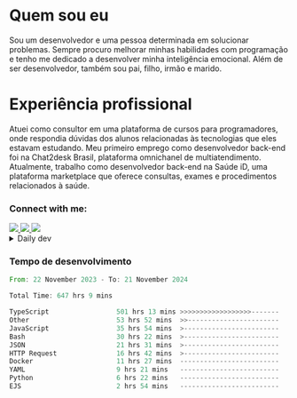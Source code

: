 # Quem sou eu
Sou um desenvolvedor e uma pessoa determinada em solucionar problemas. Sempre procuro melhorar minhas habilidades com programação e tenho me dedicado a desenvolver minha inteligência emocional. Além de ser desenvolvedor, também sou pai, filho, irmão e marido.

# Experiência profissional
Atuei como consultor em uma plataforma de cursos para programadores, onde respondia dúvidas dos alunos relacionadas às tecnologias que eles estavam estudando.
Meu primeiro emprego como desenvolvedor back-end foi na Chat2desk Brasil, plataforma omnichanel de multiatendimento.
Atualmente, trabalho como desenvolvedor back-end na Saúde iD, uma plataforma marketplace que oferece consultas, exames e procedimentos relacionados à saúde.

### Connect with me:
<a href="https://www.linkedin.com/in/theusmoreira" target="_blank" >
<img src="https://img.shields.io/badge/linkedin-%230077B5.svg?&style=for-the-badge&logo=linkedin&logoColor=white ">
</a>
<a href="https://www.instagram.com/matheus.s.moreira/" target="_blank">
<img src="https://img.shields.io/badge/instagram-%23E4405F.svg?&style=for-the-badge&logo=instagram&logoColor=white">
</a>
<a href="mailto:matheussm301@gmail.com"  target="_blank">
<img src="https://img.shields.io/badge/gmail-%23E4405F.svg?&style=for-the-badge&logo=gmail&logoColor=white">
</a>


<details>
  <summary>Daily dev </summary>
<p>
  <a href="https://app.daily.dev/matheussantos"><img src="https://github.com/matheus-santos-moreira/matheus-santos-moreira/blob/master/devcard.svg" width="200" alt="Matheus Santos's Dev Card"/></a>
 </p>
</details>

<h3>Tempo de desenvolvimento</h3>

<!--START_SECTION:waka-->

```rust
From: 22 November 2023 - To: 21 November 2024

Total Time: 647 hrs 9 mins

TypeScript                 501 hrs 13 mins >>>>>>>>>>>>>>>>>>-------   71.50 %
Other                      53 hrs 52 mins  >>-----------------------   07.68 %
JavaScript                 35 hrs 54 mins  >------------------------   05.12 %
Bash                       30 hrs 22 mins  >------------------------   04.33 %
JSON                       21 hrs 31 mins  >------------------------   03.07 %
HTTP Request               16 hrs 42 mins  >------------------------   02.38 %
Docker                     11 hrs 27 mins  -------------------------   01.63 %
YAML                       9 hrs 21 mins   -------------------------   01.33 %
Python                     6 hrs 22 mins   -------------------------   00.91 %
EJS                        2 hrs 54 mins   -------------------------   00.42 %
```

<!--END_SECTION:waka-->
